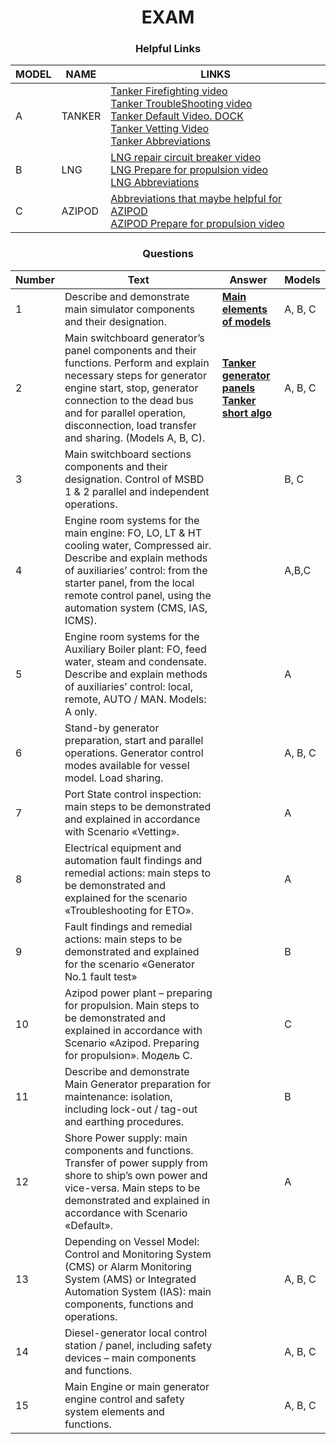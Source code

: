 
<div align="center">

# EXAM #
### Helpful Links
</div>


<div align="center">

|MODEL|NAME|LINKS|
|-|-|-|
|A|TANKER| [Tanker Firefighting video](https://www.youtube.com/watch?v=vs2tbcEfeyE) <br>[Tanker TroubleShooting video](https://www.youtube.com/watch?v=62zhb7z_1Ww)<br>[ Tanker Default Video. DOCK ](https://youtu.be/nkz5eX2ZtO8)<br>[Tanker Vetting Video ](https://youtu.be/HJbkmnCj6qQ) <br>[Tanker Abbreviations](./abbreviations/tanker_abbreviations.md)|
|B|LNG|[LNG repair circuit breaker video](https://youtu.be/gzY0J_s53Js) <br>[LNG Prepare for propulsion video](https://youtu.be/qFQXpVJAslA) <br> [ LNG Abbreviations   ](./abbreviations/dual_fuel_abbreviations.md)|
|C|AZIPOD|[ Abbreviations that maybe helpful for AZIPOD  ](./abbreviations/azipod_abbreviations.md)<br> [AZIPOD Prepare for propulsion video](https://youtu.be/knJQXcWfj0Y)|




</div>



<div align="center">

### Questions

|Number|Text|Answer|Models|
|-|-|-|-|
|1|Describe and demonstrate main simulator components and their designation.|[ **Main elements of models** ](https://github.com/woxe1/transas_simulator/blob/main/1_main_elements_of_simulator.md)|A, B, C|
|2|Main switchboard generator’s panel components and their functions. Perform and explain necessary steps for generator engine start, stop, generator connection to the dead bus and for parallel operation, disconnection, load transfer and sharing. (Models A, B, C).|[ **Tanker generator panels** ](https://github.com/woxe1/transas_simulator/blob/main/2_main_switchboard_generator_panel.md) <br>[ **Tanker short algo** ](https://github.com/woxe1/transas_simulator/blob/main/2_tanker_short_algo.md) | A, B, C |
|3|Main switchboard sections components and their designation. Control of MSBD 1 & 2 parallel and independent operations.||B, C|
|4|Engine room systems for the main engine: FO, LO, LT & HT cooling water, Compressed air. Describe and explain methods of auxiliaries’ control: from the starter panel, from the local remote control panel, using the automation system (CMS, IAS, ICMS).||A,B,C|
|5|Engine room systems for the Auxiliary Boiler plant: FO, feed water, steam and condensate. Describe and explain methods of auxiliaries’ control: local, remote, AUTO / MAN. Models:  A only.||A|
|6|Stand-by generator preparation, start and parallel operations. Generator control modes available for vessel model. Load sharing.||A, B, C|
|7|Port State control inspection: main steps to be demonstrated and explained in accordance with Scenario «Vetting».||A|
|8|Electrical equipment and automation fault findings and remedial actions: main steps to be demonstrated and explained for the scenario «Troubleshooting for ETO».||A|
|9|Fault findings and remedial actions: main steps to be demonstrated and explained for the scenario «Generator No.1 fault test»||B|
|10|Azipod power plant – preparing for propulsion. Main steps to be demonstrated and explained in accordance with Scenario «Azipod. Preparing for propulsion». Модель C.||C|
|11|Describe and demonstrate Main Generator preparation for maintenance: isolation, including lock-out / tag-out and earthing procedures.||B|
|12|Shore Power supply: main components and functions. Transfer of power supply from shore to ship’s own power and vice-versa. Main steps to be demonstrated and explained in accordance with Scenario «Default».||A|
|13|Depending on Vessel Model: Control and Monitoring System (CMS) or Alarm Monitoring System (AMS) or Integrated Automation System (IAS): main components, functions and operations.||A, B, C|
|14|Diesel-generator local control station / panel, including safety devices – main components and functions.||A, B, C|
|15|Main Engine or main generator engine control and safety system elements and functions.||A, B, C|


</div>